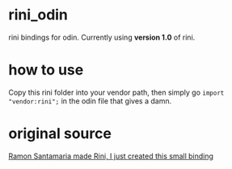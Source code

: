 # rini_odin
rini bindings for odin. Currently using **version 1.0** of rini. 

# how to use
Copy this rini folder into your vendor path, then simply go
`import "vendor:rini";` in the odin file that gives a damn. 

# original source
[Ramon Santamaria made Rini, I just created this small binding](https://github.com/raysan5/rini)
